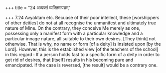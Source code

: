 +++
title = "24 अव्यक्तं व्यक्तिमापन्नम्"

+++
7.24 Avyaktam etc. Becuase of their poor intellect, these \[worshippers
of other deities\] do not at all recognise the unmanifest and ultimately
true nature of Mine. On the contrary, they conceive Me merely as one,
possessing only a manifest form with a particular knowledge and a
particular innage nature, all suitable to their own desires. \[They
think\] not otherwise. That is why, no name or form \[of a deity\] is
insisted upon \[by the Lord\]. However, this is the established view
\[of the teachers of the school\] in this regard : If a person holds
fast to a specific form of a deity in order to get rid of desires, that
\[itself\] results in his becoming pure and emancipated. If the case is
reversed, \[the result\] would be a contrary one.
